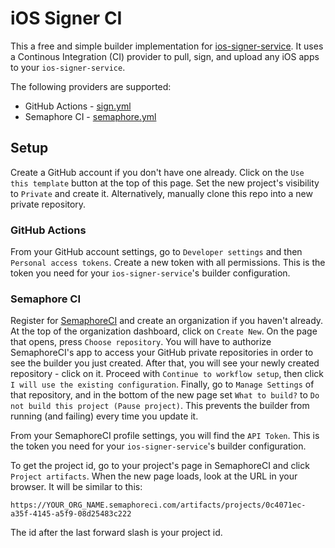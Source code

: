 # iOS Signer CI

This a free and simple builder implementation for [ios-signer-service](https://github.com/SignTools/ios-signer-service). It uses a Continous Integration (CI) provider to pull, sign, and upload any iOS apps to your `ios-signer-service`.

The following providers are supported:

- GitHub Actions - [sign.yml](.github/workflows/sign.yml)
- Semaphore CI - [semaphore.yml](.semaphore/semaphore.yml)

## Setup

Create a GitHub account if you don't have one already. Click on the `Use this template` button at the top of this page. Set the new project's visibility to `Private` and create it. Alternatively, manually clone this repo into a new private repository.

### GitHub Actions

From your GitHub account settings, go to `Developer settings` and then `Personal access tokens`. Create a new token with all permissions. This is the token you need for your `ios-signer-service`'s builder configuration.

### Semaphore CI

Register for [SemaphoreCI](https://semaphoreci.com/) and create an organization if you haven't already. At the top of the organization dashboard, click on `Create New`. On the page that opens, press `Choose repository`. You will have to authorize SemaphoreCI's app to access your GitHub private repositories in order to see the builder you just created. After that, you will see your newly created repository - click on it. Proceed with `Continue to workflow setup`, then click `I will use the existing configuration`. Finally, go to `Manage Settings` of that repository, and in the bottom of the new page set `What to build?` to `Do not build this project (Pause project)`. This prevents the builder from running (and failing) every time you update it.

From your SemaphoreCI profile settings, you will find the `API Token`. This is the token you need for your `ios-signer-service`'s builder configuration.

To get the project id, go to your project's page in SemaphoreCI and click `Project artifacts`. When the new page loads, look at the URL in your browser. It will be similar to this:

```
https://YOUR_ORG_NAME.semaphoreci.com/artifacts/projects/0c4071ec-a35f-4145-a5f9-08d25483c222
```

The id after the last forward slash is your project id.
